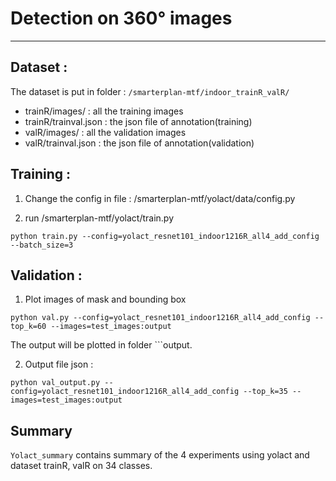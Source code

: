 # Detection on 360° images
---

## Dataset :

The dataset is put in folder : `/smarterplan-mtf/indoor_trainR_valR/`
- trainR/images/ : all the training images
- trainR/trainval.json : the json file of annotation(training)
- valR/images/ : all the validation images
- valR/trainval.json : the json file of annotation(validation)

## Training :

1. Change the config in file : /smarterplan-mtf/yolact/data/config.py

2. run /smarterplan-mtf/yolact/train.py
```
python train.py --config=yolact_resnet101_indoor1216R_all4_add_config --batch_size=3
```

## Validation :
1. Plot images of mask and bounding box
```
python val.py --config=yolact_resnet101_indoor1216R_all4_add_config --top_k=60 --images=test_images:output
```

The output will be plotted in folder ```output.

2. Output file json :
```
python val_output.py --config=yolact_resnet101_indoor1216R_all4_add_config --top_k=35 --images=test_images:output
```

## Summary

```Yolact_summary``` contains summary of the 4 experiments using yolact and dataset trainR, valR on 34 classes. 
